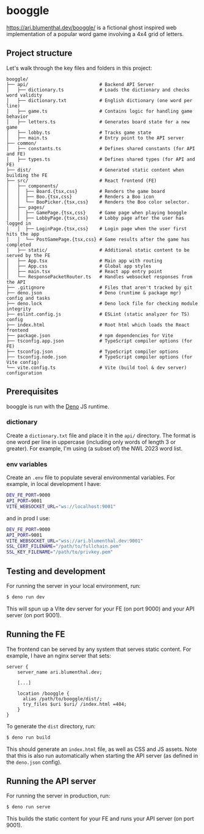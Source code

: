 # booggle

https://ari.blumenthal.dev/booggle/ is a fictional ghost inspired web
implementation of a popular word game involving a 4x4 grid of letters.

## Project structure

Let's walk through the key files and folders in this project:

```
booggle/
├── api/                          # Backend API Server
│   ├── dictionary.ts             # Loads the dictionary and checks word validity
│   ├── dictionary.txt            # English dictionary (one word per line)
│   ├── game.ts                   # Contains logic for handling game behavior
│   ├── letters.ts                # Generates board state for a new game
│   ├── lobby.ts                  # Tracks game state
│   ├── main.ts                   # Entry point to the API server
├── common/
│   ├── constants.ts              # Defines shared constants (for API and FE)
│   ├── types.ts                  # Defines shared types (for API and FE)
├── dist/                         # Generated static content when building the FE 
├── src/                          # React frontend (FE)
│   ├── components/
│   │  ├── Board.{tsx,css}        # Renders the game board
│   │  ├── Boo.{tsx,css}          # Renders a Boo icon
│   │  └── BooPicker.{tsx,css}    # Renders the Boo color selector.
│   ├── pages/
│   │  ├── GamePage.{tsx,css}     # Game page when playing booggle
│   │  ├── LobbyPage.{tsx,css}    # Lobby page after the user has logged in
│   │  ├── LoginPage.{tsx,css}    # Login page when the user first hits the app
│   │  └── PostGamePage.{tsx,css} # Game results after the game has completed
│   ├── static/                   # Additional static content to be served by the FE
│   ├── App.tsx                   # Main app with routing
│   ├── App.css                   # Global app styles
│   ├── main.tsx                  # React app entry point
│   └── ResponsePacketRouter.ts   # Handles websocket responses from the API 
├── .gitignore                    # Files that aren't tracked by git
├── deno.json                     # Deno (runtime & package mgr) config and tasks
├── deno.lock                     # Deno lock file for checking module integrity
├── eslint.config.js              # ESLint (static analyzer for TS) config
├── index.html                    # Root html which loads the React frontend
├── package.json                  # npm dependencies for Vite
├── tsconfig.app.json             # TypeScript compiler options (for FE)
├── tsconfig.json                 # TypeScript compiler options
├── tsconfig.node.json            # TypeScript compiler options (for Vite config)
└── vite.config.ts                # Vite (build tool & dev server) configuration
```

## Prerequisites

booggle is run with the [Deno](https://docs.deno.com) JS runtime.

### dictionary

Create a `dictionary.txt` file and place it in the `api/` directory. The format
is one word per line in uppercase (including only words of length 3 or greater).
For example, I'm using (a subset of) the NWL 2023 word list.

### env variables

Create an `.env` file to populate several environmental variables. For example,
in local development I have:

```sh
DEV_FE_PORT=9000
API_PORT=9001
VITE_WEBSOCKET_URL="ws://localhost:9001"
```

and in prod I use:

```sh
DEV_FE_PORT=9000
API_PORT=9001
VITE_WEBSOCKET_URL="wss://ari.blumenthal.dev:9001"
SSL_CERT_FILENAME="/path/to/fullchain.pem"
SSL_KEY_FILENAME="/path/to/privkey.pem"
```

## Testing and development

For running the server in your local environment, run:

```sh
$ deno run dev
```

This will spun up a Vite dev server for your FE (on port 9000) and your API
server (on port 9001).

## Running the FE

The frontend can be served by any system that serves static content. For
example, I have an nginx server that sets:

```
server {
    server_name ari.blumenthal.dev;

    [...]

    location /booggle {
      alias /path/to/booggle/dist/;
      try_files $uri $uri/ /index.html =404;
    }
}
```

To generate the `dist` directory, run:

```sh
$ deno run build
```

This should generate an `index.html` file, as well as CSS and JS assets. Note
that this is also run automatically when starting the API server (as defined in
the `deno.json` config).

## Running the API server

For running the server in production, run:

```sh
$ deno run serve
```

This builds the static content for your FE and runs your API server (on port
9001).
